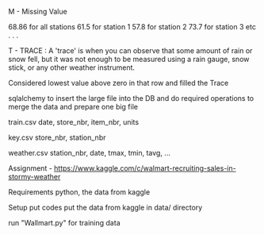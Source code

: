 M - Missing Value 

68.86 for all stations
61.5  for station 1
57.8  for station 2
73.7  for station 3
etc
.
.
.



T - TRACE : A 'trace' is when you can observe that some amount of rain or snow fell, but it was not enough to be measured using a rain gauge, snow stick, or any other weather instrument.


Considered lowest value above zero in that row and filled the Trace

sqlalchemy to insert the large file into the DB and do required operations to merge the data and prepare one big file


train.csv
date,	store_nbr,	item_nbr,	units

key.csv
store_nbr,	station_nbr

weather.csv
station_nbr,	date,	tmax,	tmin,	tavg,	...


Assignment - https://www.kaggle.com/c/walmart-recruiting-sales-in-stormy-weather

Requirements
python, the data from kaggle

Setup
put codes
put the data from kaggle in data/ directory

run "Wallmart.py" for training data
